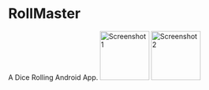 # RollMaster
A Dice Rolling Android App.
<img src="https://github.com/yourusername/yourrepository/blob/main/screenshots/SS1.png" alt="Screenshot 1" height="100">
<img src="https://github.com/yourusername/yourrepository/blob/main/screenshots/SS2.png" alt="Screenshot 2" height="100">




